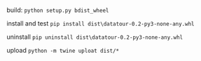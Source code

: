build:
`python setup.py bdist_wheel`

install and test
`pip install dist\datatour-0.2-py3-none-any.whl`

uninstall
`pip uninstall dist\datatour-0.2-py3-none-any.whl`

upload
`python -m twine uploat dist/*`

